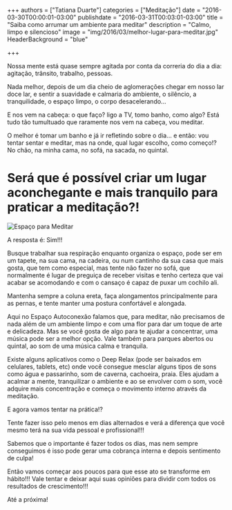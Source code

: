 +++
authors = ["Tatiana Duarte"]
categories = ["Meditação"]
date = "2016-03-30T00:00:01-03:00"
publishdate = "2016-03-31T00:03:01-03:00"
title = "Saiba como arrumar um ambiente para meditar"
description = "Calmo, limpo e silencioso"
image = "img/2016/03/melhor-lugar-para-meditar.jpg"
HeaderBackground = "blue"

+++


Nossa mente está quase sempre agitada por conta da correria do dia a dia: agitação, trânsito, trabalho, pessoas.

Nada melhor, depois de um dia cheio de aglomerações chegar em nosso lar doce lar, e sentir a suavidade e calmaria do ambiente, o silêncio, a tranquilidade, o espaço limpo, o corpo desacelerando...

E nos vem na cabeça: o que faço? ligo a TV, tomo banho, como algo? Está tudo tão tumultuado que raramente nos vem na cabeça, vou meditar.

O melhor é tomar um banho e já ir refletindo sobre o dia... e então: vou tentar sentar e meditar, mas na onde, qual lugar escolho, como começo!? No chão, na minha cama, no sofá, na sacada, no quintal.

# Será que é possível criar um lugar aconchegante e mais tranquilo para praticar a meditação?!

![Espaço para Meditar](https://s3-sa-east-1.amazonaws.com/blog.autoconexao.org.br/img/2016/03/espaco-para-meditar.jpg)

A resposta é: Sim!!!

Busque trabalhar sua respiração enquanto organiza o espaço, pode ser em um tapete, na sua cama, na cadeira, ou num cantinho da sua casa que mais gosta, que tem como especial, mas tente não fazer no sofá, que normalmente é lugar de preguiça de receber visitas e tenho certeza que vai acabar se acomodando e com o cansaço é capaz de puxar um cochilo ali.

Mantenha sempre a coluna ereta, faça alongamentos principalmente para as pernas, e tente manter uma postura confortável e alongada.


Aqui no Espaço Autoconexão falamos que, para meditar, não precisamos de nada além de um ambiente limpo e com uma flor para dar um toque de arte e delicadeza. Mas se você gosta de algo para te ajudar a concentrar, uma música pode ser a melhor opção. Vale também para parques abertos ou quintal, ao som de uma música calma e tranquila.

Existe alguns aplicativos como o Deep Relax (pode ser baixados em celulares, tablets, etc) onde você consegue mesclar alguns tipos de sons como água e passarinho, som de caverna, cachoeira, praia. Eles ajudam a acalmar a mente, tranquilizar o ambiente e ao se envolver com o som, você adquire mais concentração e começa o movimento interno através da meditação.


E agora vamos tentar na prática!?


Tente fazer isso pelo menos em dias alternados e verá a diferença que você mesmo terá na sua vida pessoal e profissional!!!

Sabemos que o importante é fazer todos os dias, mas nem sempre conseguimos é isso pode gerar uma cobrança interna e depois sentimento de culpa!

Então vamos começar aos poucos para que esse ato se transforme em hábito!!! Vale tentar e deixar aqui suas opiniões para dividir com todos os resultados de crescimento!!!

Até a próxima!
